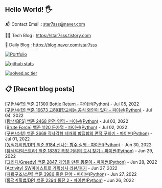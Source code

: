 ## Hello World! 🖐

📬 Contact Email : star7sss@naver.com

👨‍💻 Tech Blog : https://star7sss.tistory.com

🤪 Daily Blog : https://blog.naver.com/star7sss

[![Portfolio](https://img.shields.io/badge/Portfolio-%23000000.svg?style=for-the-badge&logo=firefox&logoColor=#FF7139)](https://fern-way-13f.notion.site/Jang-Thang-3b7b327981a2456c8ee5952eadb848b9)

[![github stats](https://github-readme-stats.vercel.app/api?username=jangThang&show_icons=true&hide_border=False)](https://star7sss.tistory.com)

[![solved.ac tier](http://mazassumnida.wtf/api/v2/generate_badge?boj=star7sss)](https://solved.ac/star7sss)

## 📋 [Recent blog posts]
[[구현/수학] 백준 21300 Bottle Return - 파이썬(Python)](https://star7sss.tistory.com/429) - Jul 05, 2022<br>
[[구현/수학] 백준 16673 고려대학교에는 공식 와인이 있다 - 파이썬(Python)](https://star7sss.tistory.com/428) - Jul 04, 2022<br>
[[탐색/BFS] 백준 2468 안전 영역 - 파이썬(Python)](https://star7sss.tistory.com/444) - Jul 03, 2022<br>
[[Brute Force] 백준 1120 문자열 - 파이썬(Python)](https://star7sss.tistory.com/424) - Jul 02, 2022<br>
[[구현/수학] 백준 2669 직사각형 네개의 합집합의 면적 구하기 - 파이썬(Python)](https://star7sss.tistory.com/423) - Jul 01, 2022<br>
[[동적계획법/DP] 백준 9184 신나는 함수 실행 - 파이썬(Python)](https://star7sss.tistory.com/422) - Jun 30, 2022<br>
[[탐색/다익스트라] 백준 18352 특정 거리의 도시 찾기 - 파이썬(Python)](https://star7sss.tistory.com/421) - Jun 29, 2022<br>
[[그리디/Greedy] 백준 2847 게임을 만든 동준이 - 파이썬(Python)](https://star7sss.tistory.com/415) - Jun 28, 2022<br>
[[Activity] SW마에스트로 기획심사 리뷰/후기](https://star7sss.tistory.com/605) - Jun 27, 2022<br>
[[자료구조/스택] 백준 3986 좋은 단어 - 파이썬(Python)](https://star7sss.tistory.com/414) - Jun 27, 2022<br>
[[동적계획법/DP] 백준 2294 동전 2 - 파이썬(Python)](https://star7sss.tistory.com/413) - Jun 26, 2022<br>
